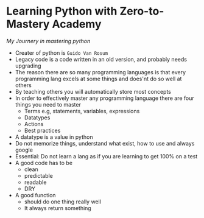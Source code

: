 # Learning Python with Zero-to-Mastery Academy

_My Journery in mastering python_

- Creater of python is `Guido Van Rosum`
- Legacy code is a code written in an old version, and probably needs upgrading
- The reason there are so many programming languages is that every programming lang excels at some things and does'nt do so well at others
- By teaching others you will automatically store most concepts
- In order to effectively master any programming language there are four things you need to master
  - Terms e.g, statements, variables, expressions
  - Datatypes
  - Actions
  - Best practices
- A datatype is a value in python
- Do not memorize things, understand what exist, how to use and always google
- Essential: Do not learn a lang as if you are learning to get 100% on a test
- A good code has to be
  - clean
  - predictable
  - readable
  - DRY
- A good function
  - should do one thing really well
  - It always return something
